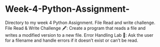 # Week-4-Python-Assignment-
Directory to my week 4 Python Assignment. File Read and write challenge.
File Read & Write Challenge 🖋️: Create a program that reads a file and writes a modified version to a new file.
Error Handling Lab 🧪: Ask the user for a filename and handle errors if it doesn’t exist or can’t be read.
